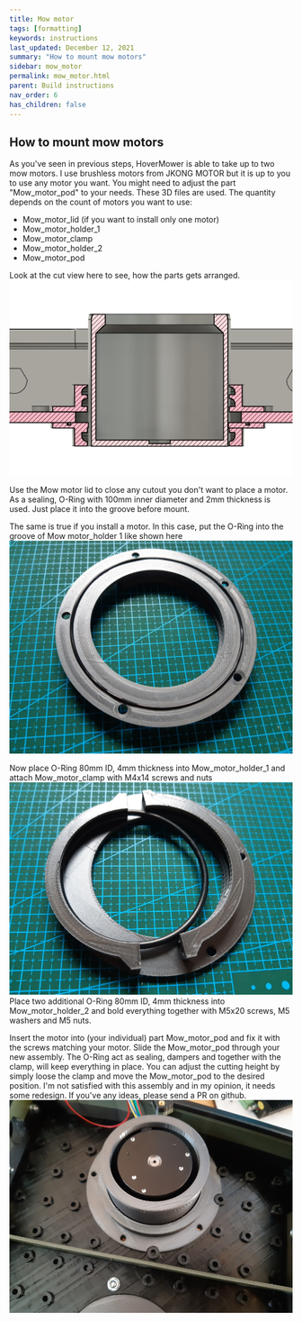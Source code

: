 ```yaml
---
title: Mow motor
tags: [formatting]
keywords: instructions
last_updated: December 12, 2021
summary: "How to mount mow motors"
sidebar: mow_motor
permalink: mow_motor.html
parent: Build instructions
nav_order: 6
has_children: false
---
```

## How to mount mow motors
As you've seen in previous steps, HoverMower is able to take up to two mow motors. I use brushless motors from JKONG MOTOR but it is up to you to use any motor you want.
You might need to adjust the part "Mow_motor_pod" to your needs. These 3D files are used. The quantity depends on the count of motors you want to use:

- Mow_motor_lid (if you want to install only one motor)
- Mow_motor_holder_1
- Mow_motor_clamp
- Mow_motor_holder_2
- Mow_motor_pod

Look at the cut view here to see, how the parts gets arranged. 
![](/render/mow_motor.png)

Use the Mow motor lid to close any cutout you don't want to place a motor. 
As a sealing, O-Ring with 100mm inner diameter and 2mm thickness is used. Just place it into the groove before mount.

The same is true if you install a motor. In this case, put the O-Ring into the groove of Mow motor_holder 1 like shown here
![](/images/mow_motor_holder_1.jpg)

Now place O-Ring 80mm ID, 4mm thickness into Mow_motor_holder_1 and attach Mow_motor_clamp with M4x14 screws and nuts
![](/images/mow_motor_clamp.jpg)
Place two additional O-Ring 80mm ID, 4mm thickness into Mow_motor_holder_2 and bold everything together with M5x20 screws, M5 washers and M5 nuts.

Insert the motor into (your individual) part Mow_motor_pod and fix it with the screws matching your motor. Slide the Mow_motor_pod through your new 
assembly. The O-Ring act as sealing, dampers and together with the clamp, will keep everything in place. You can adjust the cutting height by simply loose the clamp and 
move the Mow_motor_pod to the desired position. I'm not satisfied with this assembly and in my opinion, it needs some redesign. If you've any ideas,
please send a PR on github.
![](/images/mow_motor_pod.jpg)



